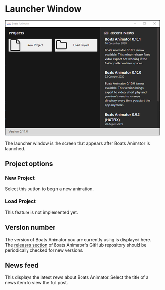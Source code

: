 # Launcher Window

![Launcher window](../img/launcher-window.png)

The launcher window is the screen that appears after Boats Animator is launched.

## Project options

### New Project

Select this button to begin a new animation.

### Load Project

This feature is not implemented yet.

## Version number

The version of Boats Animator you are currently using is displayed here. The [releases section](https://github.com/charlielee/boats-animator/releases) of Boats Animator's GitHub repository should be periodically checked for new versions.

## News feed

This displays the latest news about Boats Animator. Select the title of a news item to view the full post.